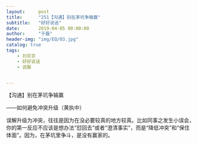 ```yaml
---
layout:     post
title:      "251【沟通】别在茅坑争输赢"
subtitle:   "好好说话"
date:       2019-04-05 00:00:00
author:     "于磊"
header-img: "img/EQ/03.jpg"
catalog: true
tags:
    - 刘京京
    - 好好说话
    - 说服


---
```


【沟通】别在茅坑争输赢

——如何避免冲突升级（黄执中）



误解升级为冲突，往往是因为在没必要较真的地方较真。比如同事之发生小误会，你的第一反应不应该是想办法“怼回去”或者“澄清事实”，而是“降低冲突”和“保住体面”。因为，在茅坑里争斗，是没有赢家的。